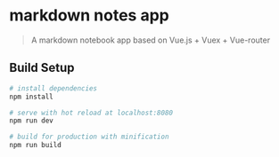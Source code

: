 # markdown notes app

> A markdown notebook app based on Vue.js + Vuex + Vue-router


## Build Setup

``` bash
# install dependencies
npm install

# serve with hot reload at localhost:8080
npm run dev

# build for production with minification
npm run build

```
